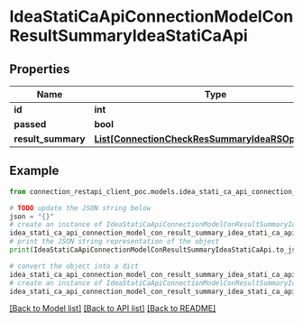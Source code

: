# IdeaStatiCaApiConnectionModelConResultSummaryIdeaStatiCaApi


## Properties

Name | Type | Description | Notes
------------ | ------------- | ------------- | -------------
**id** | **int** |  | [optional] 
**passed** | **bool** |  | [optional] 
**result_summary** | [**List[ConnectionCheckResSummaryIdeaRSOpenModel]**](ConnectionCheckResSummaryIdeaRSOpenModel.md) |  | [optional] 

## Example

```python
from connection_restapi_client_poc.models.idea_stati_ca_api_connection_model_con_result_summary_idea_stati_ca_api import IdeaStatiCaApiConnectionModelConResultSummaryIdeaStatiCaApi

# TODO update the JSON string below
json = "{}"
# create an instance of IdeaStatiCaApiConnectionModelConResultSummaryIdeaStatiCaApi from a JSON string
idea_stati_ca_api_connection_model_con_result_summary_idea_stati_ca_api_instance = IdeaStatiCaApiConnectionModelConResultSummaryIdeaStatiCaApi.from_json(json)
# print the JSON string representation of the object
print(IdeaStatiCaApiConnectionModelConResultSummaryIdeaStatiCaApi.to_json())

# convert the object into a dict
idea_stati_ca_api_connection_model_con_result_summary_idea_stati_ca_api_dict = idea_stati_ca_api_connection_model_con_result_summary_idea_stati_ca_api_instance.to_dict()
# create an instance of IdeaStatiCaApiConnectionModelConResultSummaryIdeaStatiCaApi from a dict
idea_stati_ca_api_connection_model_con_result_summary_idea_stati_ca_api_from_dict = IdeaStatiCaApiConnectionModelConResultSummaryIdeaStatiCaApi.from_dict(idea_stati_ca_api_connection_model_con_result_summary_idea_stati_ca_api_dict)
```
[[Back to Model list]](../README.md#documentation-for-models) [[Back to API list]](../README.md#documentation-for-api-endpoints) [[Back to README]](../README.md)


